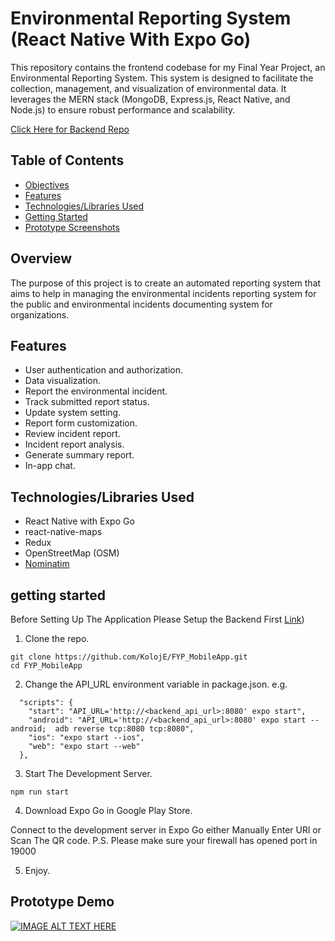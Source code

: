 # Environmental Reporting System (React Native With Expo Go)

This repository contains the frontend codebase for my Final Year Project, an Environmental Reporting System. This system is designed to facilitate the collection, management, and visualization of environmental data. It leverages the MERN stack (MongoDB, Express.js, React Native, and Node.js) to ensure robust performance and scalability.

[Click Here for Backend Repo](https://github.com/KolojE/FYP_Backend)

## Table of Contents

- [Objectives](#overview)
- [Features](#features)
- [Technologies/Libraries Used](#technologieslibraries-used)
- [Getting Started](#getting-started)
- [Prototype Screenshots](#prototype-screenshots)

## Overview

The purpose of this project is to create an automated reporting system that aims to help in managing the environmental incidents reporting system for the public and environmental incidents documenting system for organizations. 

## Features

- User authentication and authorization.
- Data visualization.
- Report the environmental incident.
- Track submitted report status.
- Update system setting.
- Report form customization.
- Review incident report.
- Incident report analysis.
- Generate summary report.
- In-app chat.

## Technologies/Libraries Used

- React Native with Expo Go
- react-native-maps
- Redux
- OpenStreetMap (OSM)
- [Nominatim](https://wiki.openstreetmap.org/wiki/Nominatim)

## getting started
Before Setting Up The Application Please Setup the Backend First
[Link](https://github.com/KolojE/FYP_Backend))

1. Clone the repo.
```console
git clone https://github.com/KolojE/FYP_MobileApp.git
cd FYP_MobileApp
```

2. Change the API_URL environment variable in package.json.
   e.g.

```console
  "scripts": {
    "start": "API_URL='http://<backend_api_url>:8080' expo start",
    "android": "API_URL='http://<backend_api_url>:8080' expo start --android;  adb reverse tcp:8080 tcp:8080",
    "ios": "expo start --ios",
    "web": "expo start --web"
  },
```

3. Start The Development Server.

```console
npm run start
```

4. Download Expo Go in Google Play Store.

Connect to the development server in Expo Go either Manually Enter URl or Scan The QR code.
P.S. Please make sure your firewall has opened port in 19000

5. Enjoy.

## Prototype Demo
[![IMAGE ALT TEXT HERE](https://img.youtube.com/vi/WgQwYk7m-fU/0.jpg)](https://www.youtube.com/watch?v=WgQwYk7m-fU)

